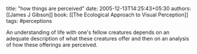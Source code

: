
title: "how things are perceived"
date: 2005-12-13T14:25:43+05:30
authors:[[James J Gibson]]
book: [[The Ecological Approach to Visual Perception]]
tags: #perceptions 

An understanding of life with one's fellow creatures depends on an adequate description of what these creatures offer and then on an analysis of how these offerings are perceived.
